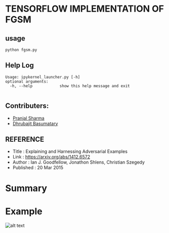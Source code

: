# TENSORFLOW IMPLEMENTATION OF FGSM

## usage
```
python fgsm.py
```
## Help Log
```
Usage: ipykernel_launcher.py [-h]
optional arguments:
  -h, --help            show this help message and exit
  
```                        
## Contributers:
- [Pranjal Sharma](https://github.com/sppsps)
- [Dhrubajit Basumatary](https://github.com/dhruvz9)

## REFERENCE
 - Title : Explaining and Harnessing Adversarial Examples <br />
 - Link : https://arxiv.org/abs/1412.6572 <br />
 - Author : Ian J. Goodfellow, Jonathon Shlens, Christian Szegedy <br />
 - Published : 20 Mar 2015  <br />
 
 # Summary
 # Example
 ![alt text](https://www.researchgate.net/publication/336402462/figure/fig1/AS:812471887609871@1570719801771/An-adversarial-example-generated-by-the-FGSM-attack-16-on-the-VGG-16-network-55.jpg)
